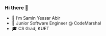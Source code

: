 ### Hi there 👋

- 👋 I’m Samin Yeasar Abir
- 💼 Junior Software Engineer @ CodeMarshal
- 🎓 CS Grad, KUET
  <!--
- 👀 I’m interested in software engineering
- 🔭 I’m currently busy with several projects
- 🌱 I’m currently learning React Native
- 📫 How to reach me: https://www.linkedin.com/in/samin-yeasar-abir/
- 😄 Pronouns: He/him
- ⚡ Fun fact: I got our CSE 3200 project idea from the movie "Sicario: Day of the Soldado"
  -->

<!--
**Y3454R/Y3454R** is a ✨ _special_ ✨ repository because its `README.md` (this file) appears on your GitHub profile.

Here are some ideas to get you started:

- 🔭 I’m currently working on ...
- 🌱 I’m currently learning ...
- 👯 I’m looking to collaborate on ...
- 🤔 I’m looking for help with ...
- 💬 Ask me about ...
- 📫 How to reach me: ...
- 😄 Pronouns: ...
- ⚡ Fun fact: ...
-->
